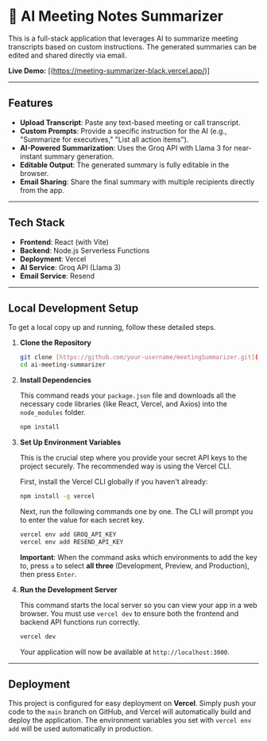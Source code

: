 # 🤖 AI Meeting Notes Summarizer

This is a full-stack application that leverages AI to summarize meeting transcripts based on custom instructions. The generated summaries can be edited and shared directly via email.

**Live Demo:** [(https://meeting-summarizer-black.vercel.app/)]

---

## Features

-   **Upload Transcript**: Paste any text-based meeting or call transcript.
-   **Custom Prompts**: Provide a specific instruction for the AI (e.g., "Summarize for executives," "List all action items").
-   **AI-Powered Summarization**: Uses the Groq API with Llama 3 for near-instant summary generation.
-   **Editable Output**: The generated summary is fully editable in the browser.
-   **Email Sharing**: Share the final summary with multiple recipients directly from the app.

---

## Tech Stack

-   **Frontend**: React (with Vite)
-   **Backend**: Node.js Serverless Functions
-   **Deployment**: Vercel
-   **AI Service**: Groq API (Llama 3)
-   **Email Service**: Resend

---

## Local Development Setup

To get a local copy up and running, follow these detailed steps.

1.  **Clone the Repository**
    ```bash
    git clone [https://github.com/your-username/meetingSummarizer.git](https://github.com/your-username/meetingSummarizer.git)
    cd ai-meeting-summarizer
    ```

2.  **Install Dependencies**

    This command reads your `package.json` file and downloads all the necessary code libraries (like React, Vercel, and Axios) into the `node_modules` folder.
    ```bash
    npm install
    ```

3.  **Set Up Environment Variables**

    This is the crucial step where you provide your secret API keys to the project securely. The recommended way is using the Vercel CLI.

    First, install the Vercel CLI globally if you haven't already:
    ```bash
    npm install -g vercel
    ```

    Next, run the following commands one by one. The CLI will prompt you to enter the value for each secret key.
    ```bash
    vercel env add GROQ_API_KEY
    vercel env add RESEND_API_KEY
    ```
    **Important**: When the command asks which environments to add the key to, press `a` to select **all three** (Development, Preview, and Production), then press `Enter`.

4.  **Run the Development Server**

    This command starts the local server so you can view your app in a web browser. You must use `vercel dev` to ensure both the frontend and backend API functions run correctly.
    ```bash
    vercel dev
    ```
    Your application will now be available at `http://localhost:3000`.

---

## Deployment

This project is configured for easy deployment on **Vercel**. Simply push your code to the `main` branch on GitHub, and Vercel will automatically build and deploy the application. The environment variables you set with `vercel env add` will be used automatically in production.
